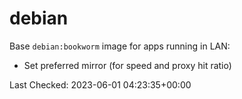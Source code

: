 # debian

Base `debian:bookworm` image for apps running in LAN:

- Set preferred mirror (for speed and proxy hit ratio)

Last Checked: 2023-06-01 04:23:35+00:00
